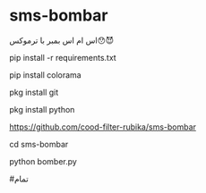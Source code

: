# sms-bombar
اس ام اس بمبر با ترموکس😯😈

 pip install -r requirements.txt

 pip install colorama

 pkg install git 

 pkg install python

 https://github.com/cood-filter-rubika/sms-bombar
 
 cd sms-bombar

 python bomber.py

#تمام
